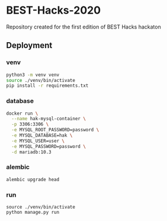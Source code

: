 # BEST-Hacks-2020
Repository created for the first edition of BEST Hacks hackaton

## Deployment

### venv
```bash
python3 -m venv venv
source ./venv/bin/activate
pip install -r requirements.txt
```

### database
```bash
docker run \
  --name hak-mysql-container \
  -p 3306:3306 \
  -e MYSQL_ROOT_PASSWORD=password \
  -e MYSQL_DATABASE=hak \
  -e MYSQL_USER=user \
  -e MYSQL_PASSWORD=password \
  -d mariadb:10.3
```

### alembic
```bash
alembic upgrade head
```

### run
```
source ./venv/bin/activate
python manage.py run
```